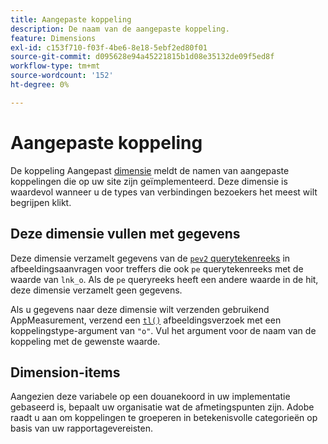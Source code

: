 ```yaml
---
title: Aangepaste koppeling
description: De naam van de aangepaste koppeling.
feature: Dimensions
exl-id: c153f710-f03f-4be6-8e18-5ebf2ed80f01
source-git-commit: d095628e94a45221815b1d08e35132de09f5ed8f
workflow-type: tm+mt
source-wordcount: '152'
ht-degree: 0%

---
```


# Aangepaste koppeling

De koppeling Aangepast [dimensie](overview.md) meldt de namen van aangepaste koppelingen die op uw site zijn geïmplementeerd. Deze dimensie is waardevol wanneer u de types van verbindingen bezoekers het meest wilt begrijpen klikt.

## Deze dimensie vullen met gegevens

Deze dimensie verzamelt gegevens van de [`pev2` querytekenreeks](/help/implement/validate/query-parameters.md) in afbeeldingsaanvragen voor treffers die ook `pe` querytekenreeks met de waarde van `lnk_o`. Als de `pe` queryreeks heeft een andere waarde in de hit, deze dimensie verzamelt geen gegevens.

Als u gegevens naar deze dimensie wilt verzenden gebruikend AppMeasurement, verzend een [`tl()`](/help/implement/vars/functions/tl-method.md) afbeeldingsverzoek met een koppelingstype-argument van `"o"`. Vul het argument voor de naam van de koppeling met de gewenste waarde.

## Dimension-items

Aangezien deze variabele op een douanekoord in uw implementatie gebaseerd is, bepaalt uw organisatie wat de afmetingspunten zijn. Adobe raadt u aan om koppelingen te groeperen in betekenisvolle categorieën op basis van uw rapportagevereisten.

